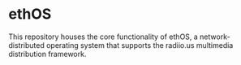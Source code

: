 # ethOS
This repository houses the core functionality of ethOS, a network-distributed operating system that supports the radiio.us multimedia distribution framework.
